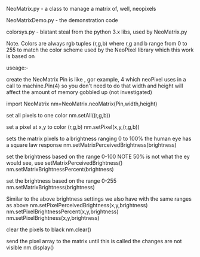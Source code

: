 NeoMatrix.py - a class to manage a matrix of, well, neopixels

NeoMatrixDemo.py - the demonstration code

colorsys.py - blatant steal from the python 3.x libs, used by NeoMatrix.py


Note. Colors are always rgb tuples (r,g,b) where r,g and b range from 0 to 255 to
match the color scheme used by the NeoPixel library which this work is based on 

useage:-

create the NeoMatrix
Pin is  like , gor example, 4 which neoPixel uses in a call to machine.Pin(4)
so you don't need to do that
width and height will affect the amount of memory gobbled up (not investigated) 

import NeoMatrix
nm=NeoMatrix.neoMatrix(Pin,width,height)

set all pixels to one color
nm.setAll((r,g,b))

set a pixel at x,y to color (r,g,b)
nm.setPixel(x,y,(r,g,b))

sets the matrix pixels to a brightness ranging 0 to 100%
the human eye has a square law response
nm.setMatrixPerceivedBrightness(brightness)

set the brightness based on the range 0-100
NOTE 50% is not what the ey would see, use setMatrixPerceivedBrightness()
nm.setMatrixBrightnessPercent(brightness)

set the brightness based on the range 0-255
nm.setMatrixBrightness(brightness)

Similar to the above brightness settings we also have 
with the same ranges as above
nm.setPixelPerceivedBrightness(x,y,brightness)
nm.setPixelBrightnessPercent(x,y,brightness)
nm.setPixelBrightness(x,y,brightness)

clear the pixels to black
nm.clear()

send the pixel array to the matrix
until this is called the changes are not visible
nm.display()
